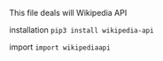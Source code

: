 This file deals will Wikipedia API

installation
`pip3 install wikipedia-api`

import
`import wikipediaapi`